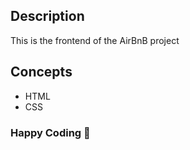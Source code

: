 ## Description
This is the frontend of the AirBnB project


## Concepts
- HTML
- CSS

### Happy Coding 🚀
